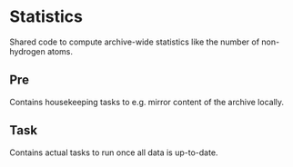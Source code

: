 # Statistics
Shared code to compute archive-wide statistics like the number of non-hydrogen atoms.

## Pre
Contains housekeeping tasks to e.g. mirror content of the archive locally.

## Task
Contains actual tasks to run once all data is up-to-date.